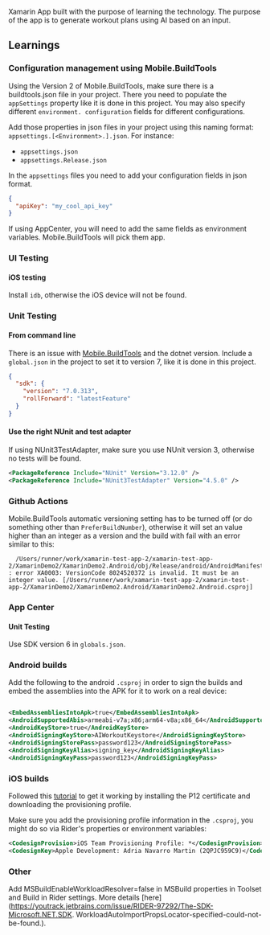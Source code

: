 Xamarin App built with the purpose of learning the technology. The purpose of the app is to generate workout plans 
using AI based on an input.

## Learnings
### Configuration management using Mobile.BuildTools
Using the Version 2 of Mobile.BuildTools, make sure there is a buildtools.json file in your project. There you need 
to populate the `appSettings` property like it is done in this project. You may also specify different `environment.
configuration` fields for different configurations.

Add those properties in json files in your project using this naming format:
`appsettings.[<Environment>.].json`. For instance:
- `appsettings.json`
- `appsettings.Release.json`

In the `appsettings` files you need to add your configuration fields in json format.
```json
{
  "apiKey": "my_cool_api_key"
}
```
If using AppCenter, you will need to add the same fields as environment variables. Mobile.BuildTools will pick them app.
### UI Testing

#### iOS testing
Install `idb`, otherwise the iOS device will not be found.

### Unit Testing
#### From command line
There is an issue with [Mobile.BuildTools](https://github.com/dansiegel/Mobile.BuildTools/issues/334) and the dotnet version. Include a `global.json` in the project to set it 
to version 7, like it is done in this project.
```json
{
  "sdk": {
    "version": "7.0.313",
    "rollForward": "latestFeature"
  }
}
```
#### Use the right NUnit and test adapter
If using NUnit3TestAdapter, make sure you use NUnit version 3, otherwise no tests will be found.
```xml
<PackageReference Include="NUnit" Version="3.12.0" />
<PackageReference Include="NUnit3TestAdapter" Version="4.5.0" />
```

### Github Actions
Mobile.BuildTools automatic versioning setting has to be turned off (or do something other than `PreferBuildNumber`),
otherwise it will set an value higher than an integer as a version and the build with fail with an error similar to 
this:
```
  /Users/runner/work/xamarin-test-app-2/xamarin-test-app-2/XamarinDemo2/XamarinDemo2.Android/obj/Release/android/AndroidManifest.xml : error XA0003: VersionCode 8024520372 is invalid. It must be an integer value. [/Users/runner/work/xamarin-test-app-2/xamarin-test-app-2/XamarinDemo2/XamarinDemo2.Android/XamarinDemo2.Android.csproj]
```

### App Center
#### Unit Testing
Use SDK version 6 in `globals.json`.

### Android builds
Add the following to the android `.csproj` in order to sign the builds and embed the assemblies into the APK for it 
to work on a real device:
```xml

<EmbedAssembliesIntoApk>true</EmbedAssembliesIntoApk>
<AndroidSupportedAbis>armeabi-v7a;x86;arm64-v8a;x86_64</AndroidSupportedAbis>
<AndroidKeyStore>true</AndroidKeyStore>
<AndroidSigningKeyStore>AIWorkoutKeystore</AndroidSigningKeyStore>
<AndroidSigningStorePass>password123</AndroidSigningStorePass>
<AndroidSigningKeyAlias>signing_key</AndroidSigningKeyAlias>
<AndroidSigningKeyPass>password123</AndroidSigningKeyPass>
```

### iOS builds
Followed this [tutorial](https://prin53.medium.com/github-actions-xamarin-apps-231a65642631) to get it working by installing the P12 certificate and downloading the provisioning profile.

Make sure you add the provisioning profile information in the `.csproj`, you might do so via Rider's properties or 
environment variables:
```xml
<CodesignProvision>iOS Team Provisioning Profile: *</CodesignProvision>
<CodesignKey>Apple Development: Adria Navarro Martin (2QPJC959C9)</CodesignKey>
```

### Other
Add MSBuildEnableWorkloadResolver=false in MSBuild properties in Toolset and Build in Rider settings. More details 
[here](https://youtrack.jetbrains.com/issue/RIDER-97292/The-SDK-Microsoft.NET.SDK.
WorkloadAutoImportPropsLocator-specified-could-not-be-found.).
